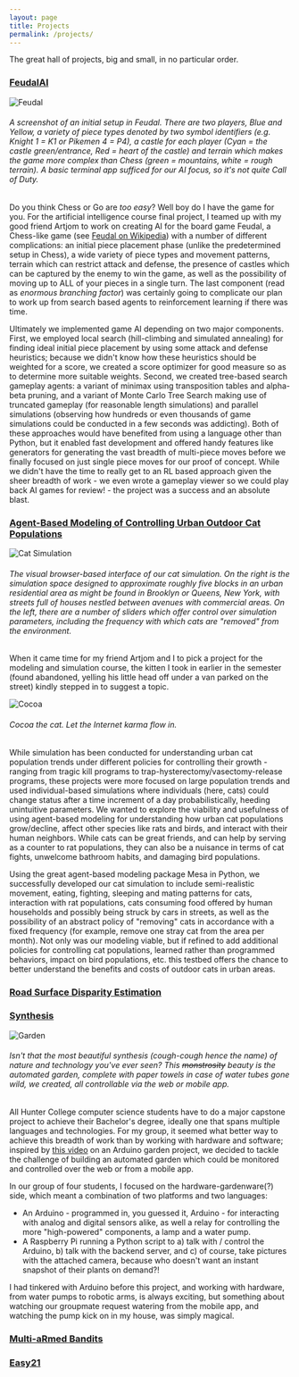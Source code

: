 ```yaml
---
layout: page
title: Projects
permalink: /projects/
---
```


The great hall of projects, big and small, in no particular order.

### [FeudalAI](https://github.com/dmallia17/FeudalAI)
![Feudal](assets/FeudalSetup1.png)
###### A screenshot of an initial setup in Feudal. There are two players, Blue and Yellow, a variety of piece types denoted by two symbol identifiers (e.g. Knight 1 = K1 or Pikemen 4 = P4), a castle for each player (Cyan = the castle green/entrance, Red = heart of the castle) and terrain which makes the game more complex than Chess (green = mountains, white = rough terrain). A basic terminal app sufficed for our AI focus, so it's not quite Call of Duty. 

Do you think Chess or Go are *too easy*? Well boy do I have the game for you.
For the artificial intelligence course final project, I teamed up with my
good friend Artjom to work on creating AI for the board game Feudal, a
Chess-like game (see
[Feudal on Wikipedia](https://en.wikipedia.org/wiki/Feudal_(game))) with a
number of different complications: an initial piece placement phase (unlike
the predetermined setup in Chess), a wide variety of piece types and
movement patterns, terrain which can restrict attack and defense, the
presence of castles which can be captured by the enemy to win the game, as
well as the possibility of moving up to ALL of your pieces in a single turn.
The last component (read as *enormous branching factor*) was certainly going
to complicate our plan to work up from search based agents to reinforcement
learning if there was time.

Ultimately we implemented game AI depending on
two major components. First, we employed local search (hill-climbing and
simulated annealing) for finding ideal initial piece placement by using some
attack and defense heuristics; because we didn't know how these heuristics
should be weighted for a score, we created a score optimizer for good measure
so as to determine more suitable weights. Second, we created tree-based
search gameplay agents: a variant of minimax using transposition tables and
alpha-beta pruning, and a variant of Monte Carlo Tree Search making use of
truncated gameplay (for reasonable length simulations) and parallel
simulations (observing how hundreds or even thousands of game simulations
could be conducted in a few seconds was addicting). Both of these approaches
would have benefited from using a language other than Python, but it enabled
fast development and offered handy features like generators for generating the
vast breadth of multi-piece moves before we finally focused on just single
piece moves for our proof of concept. While we didn't have the time to really
get to an RL based approach given the sheer breadth of work - we even wrote a
gameplay viewer so we could play back AI games for review! - the project was a
success and an absolute blast. 


### [Agent-Based Modeling of Controlling Urban Outdoor Cat Populations](https://github.com/dmallia17/SimulationFinalProject)
![Cat Simulation](assets/SimulationScreenshot.png)
###### The visual browser-based interface of our cat simulation. On the right is the simulation space designed to approximate roughly five blocks in an urban residential area as might be found in Brooklyn or Queens, New York, with streets full of houses nestled between avenues with commercial areas. On the left, there are a number of sliders which offer control over simulation parameters, including the frequency with which cats are "removed" from the environment.

When it came time for my friend Artjom and I to pick a project for the
modeling and simulation course, the kitten I took in earlier in the semester
(found abandoned, yelling his little head off under a van parked on the
street) kindly stepped in to suggest a topic.

![Cocoa](assets/CocoaSmall.jpeg)
###### Cocoa the cat. Let the Internet karma flow in.

While simulation has been conducted for understanding urban cat population
trends under different policies for controlling their growth - ranging
from tragic kill programs to trap-hysterectomy/vasectomy-release programs,
these projects were more focused on large population trends and used
individual-based simulations where individuals (here, cats) could change
status after a time increment of a day probabilistically, heeding unintuitive
parameters. We wanted to explore the viability and usefulness of using
agent-based modeling for understanding how urban cat populations grow/decline,
affect other species like rats and birds, and interact with their human
neighbors. While cats can be great friends, and can help by serving as a
counter to rat populations, they can also be a nuisance in terms of cat
fights, unwelcome bathroom habits, and damaging bird populations.

Using the great agent-based modeling package Mesa in Python, we
successfully developed our cat simulation to include semi-realistic movement,
eating, fighting, sleeping and mating patterns for cats, interaction with rat
populations, cats consuming food offered by human households and possibly
being struck by cars in streets, as well as the possibility of an abstract
policy of "removing" cats in accordance with a fixed frequency (for example,
remove one stray cat from the area per month). Not only was our modeling
viable, but if refined to add additional policies for controlling cat
populations, learned rather than programmed behaviors, impact on bird
populations, etc. this testbed offers the chance to better understand the
benefits and costs of outdoor cats in urban areas.


### [Road Surface Disparity Estimation](https://github.com/joshcwinton/RoadSurfaceDisparityEstimation)


### [Synthesis](https://github.com/tanj299/synthesis)
![Garden](assets/Synthesis.JPG)
###### Isn't that the most beautiful synthesis (*cough-cough* hence the name) of nature and technology you've ever seen? This ~~monstrosity~~ beauty is the automated garden, complete with paper towels in case of water tubes gone wild, we created, all controllable via the web or mobile app.

All Hunter College computer science students have to do a major capstone
project to achieve their Bachelor's degree, ideally one that spans multiple
languages and technologies. For my group, it seemed what better way to achieve
this breadth of work than by working with hardware and software; inspired by
[this video](https://youtu.be/O_Q1WKCtWiA) on an Arduino garden project, we
decided to tackle the challenge of building an automated garden which could
be monitored and controlled over the web or from a mobile app.

In our group of four students, I focused on the hardware-gardenware(?) side,
which meant a combination of two platforms and two languages:
- An Arduino - programmed in, you guessed it, Arduino - for interacting with
analog and digital sensors alike, as well a relay for controlling the more
"high-powered" components, a lamp and a water pump.
- A Raspberry Pi running a Python script to a) talk with / control the
Arduino, b) talk with the backend server, and c) of course, take pictures
with the attached camera, because who doesn't want an instant snapshot of
their plants on demand?!

I had tinkered with Arduino before this project, and working with hardware,
from water pumps to robotic arms, is always exciting, but something about
watching our groupmate request watering from the mobile app, and watching
the pump kick on in my house, was simply magical.


### [Multi-aRmed Bandits](https://github.com/dmallia17/Multi-aRmed_Bandits)


### [Easy21](https://github.com/dmallia17/Easy21)



